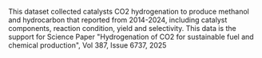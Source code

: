 This dataset collected catalysts CO2 hydrogenation to produce methanol and hydrocarbon that reported from 2014-2024, including catalyst components, 
reaction condition, yield and selectivity. This data is the support for Science Paper "Hydrogenation of CO2 for sustainable fuel and chemical production", Vol 387, Issue 6737, 2025    
